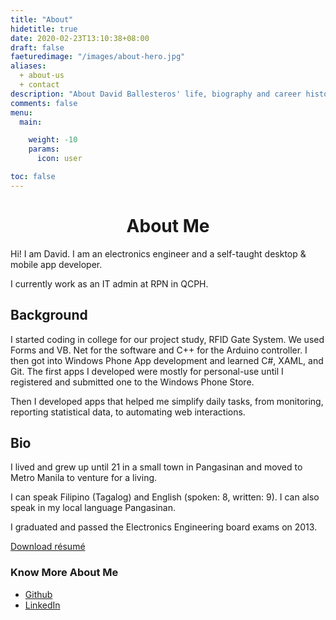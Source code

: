 ```yaml
---
title: "About"
hidetitle: true
date: 2020-02-23T13:10:38+08:00
draft: false
faeturedimage: "/images/about-hero.jpg"
aliases:
  + about-us
  + contact
description: "About David Ballesteros' life, biography and career history"
comments: false
menu:
  main:

    weight: -10
    params:
      icon: user

toc: false
---
```


<!-- <img src="/images/about-hero.jpg" style="display:block; margin-left:auto; margin-right:auto; width:80%; " alt="Me, Macapagal Bridge, Butuan City 2019"> -->
<h1 style="text-align: center; ">About Me</h1>

Hi! I am David. I am an electronics engineer and a self-taught desktop & mobile app developer.

I currently work as an IT admin at RPN in QCPH.

## Background

I started coding in college for our project study, RFID Gate System. We used Forms and VB. Net for the software and C++ for the Arduino controller. I then got into Windows Phone App development and learned C#, XAML, and Git. The first apps I developed were mostly for personal-use until I registered and submitted one to the Windows Phone Store.

Then I developed apps that helped me simplify daily tasks, from monitoring, reporting statistical data, to automating web interactions.

## Bio

I lived and grew up until 21 in a small town in Pangasinan and moved to Metro Manila to venture for a living.

I can speak Filipino (Tagalog) and English (spoken: 8, written: 9). I can also speak in my local language Pangasinan.

I graduated and passed the Electronics Engineering board exams on 2013.

<a href="/ballesteros-david-resume-may2022-ff99ddc820fe900192655148d4f20fdd2d6dd905730012a4565593e9ddb65cc7.pdf" class="dl-btn">Download résumé</a>

### Know More About Me

* [Github](https://github.com/reddvid)
* [LinkedIn](https://linkedin.com/in/reddvid)
